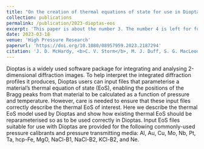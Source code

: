 ```yaml
---
title: "On the creation of thermal equations of state for use in Dioptas"
collection: publications
permalink: /publication/2023-dioptas-eos
excerpt: 'This paper is about the number 3. The number 4 is left for future work.'
date: 2023-03-18
venue: 'High Pressure Research'
paperurl: 'https://doi.org/10.1080/08957959.2023.2187294'
citation: 'J. D. McHardy, <b>C. V. Storm</b>, M. J. Duff, S. G. MacLeod, M. I. McMahon. <i>On the creation of thermal equations of state for use in Dioptas</i>, High Pressure Research (2023). '
---
```


Dioptas is a widely used software package for integrating and analysing 2-dimensional diffraction images. To help interpret the integrated diffraction profiles it produces, Dioptas users can input files that parameterise a material’s thermal equation of state (EoS), enabling the positions of the Bragg peaks from that material to be calculated as a function of pressure and temperature. However, care is needed to ensure that these input files correctly describe the thermal EoS of interest. Here we describe the thermal EoS model used by Dioptas and show how existing thermal EoS should be reparameterised so as to be used correctly in Dioptas. Input EoS files suitable for use with Dioptas are provided for the following commonly-used pressure calibrants and pressure transmitting media: Al, Au, Cu, Mo, Nb, Pt, Ta, hcp-Fe, MgO, NaCl-B1, NaCl-B2, KCl-B2, and Ne.